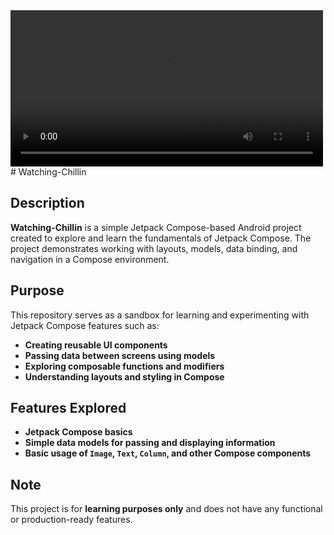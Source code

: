 <video src="https://github.com/user-attachments/assets/18b3cb8f-2f4a-467e-b14c-c90aa4ce0552" width="500" controls>
  Your browser does not support the video tag.
</video>
# Watching-Chillin  

## Description  
**Watching-Chillin** is a simple Jetpack Compose-based Android project created to explore and learn the fundamentals of Jetpack Compose. The project demonstrates working with layouts, models, data binding, and navigation in a Compose environment.  

## Purpose  
This repository serves as a sandbox for learning and experimenting with Jetpack Compose features such as:  
- **Creating reusable UI components**  
- **Passing data between screens using models**  
- **Exploring composable functions and modifiers**  
- **Understanding layouts and styling in Compose**  

## Features Explored  
- **Jetpack Compose basics**  
- **Simple data models for passing and displaying information**  
- **Basic usage of `Image`, `Text`, `Column`, and other Compose components**  

## Note  
This project is for **learning purposes only** and does not have any functional or production-ready features.  
